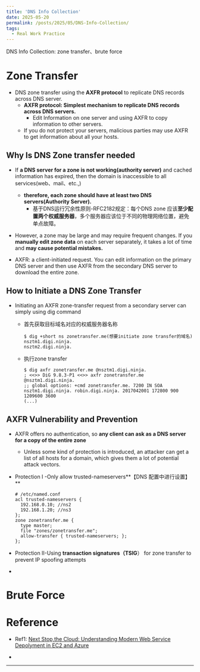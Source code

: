 ```yaml
---
title: 'DNS Info Collection'
date: 2025-05-20
permalink: /posts/2025/05/DNS-Info-Collection/
tags:
  - Real Work Practice
---
```


DNS Info Collection: zone transfer、brute force





# Zone Transfer

* DNS zone transfer using the **AXFR protocol**  to replicate DNS records across DNS server.
  * **AXFR protocol: Simplest mechanism to replicate DNS records across DNS servers.**
    * Edit Information on one server and using AXFR to copy information to other servers. 
  * If you do not protect your servers, malicious parties may use AXFR to get information about all your hosts.

## Why Is DNS Zone transfer needed

* If **a DNS server for a zone is not working(authority server)** and cached information has expired, then the domain is inaccessible to all services(web、mail、etc.,)
  * **therefore, each zone should have at least two DNS servers(Authority Server).**
    * 基于DNS运行冗余性原则-RFC2182规定：每个DNS zone 应该**至少配置两个权威服务器**，多个服务器应该位于不同的物理网络位置，避免单点故障。
* However, a zone may be large and may require frequent changes. If you **manually edit zone data** on each server separately, it takes a lot of time and **may cause potential mistakes.**

* AXFR: a client-initiated request. You can edit information on the primary DNS server and then use AXFR from the secondary DNS server to download the entire zone. 

## How to Initiate a DNS Zone Transfer 

* Initiating an AXFR zone-transfer request from a secondary server can simply using dig command

  * 首先获取目标域名对应的权威服务器名称

    ```
    $ dig +short ns zonetransfer.me(想要initiate zone transfer的域名)
    nsztm1.digi.ninja.
    nsztm2.digi.ninja.
    ```

  * 执行zone transfer

    ```
    $ dig axfr zonetransfer.me @nsztm1.digi.ninja.
    ; <<>> DiG 9.8.3-P1 <<>> axfr zonetransfer.me @nsztm1.digi.ninja. 
    ;; global options: +cmd zonetransfer.me. 7200 IN SOA nsztm1.digi.ninja. robin.digi.ninja. 2017042001 172800 900 1209600 3600 
    (...)
    ```

## AXFR Vulnerability and Prevention

* AXFR offers no authentication, so **any client can ask as a DNS server for a copy of the entire zone**

  * Unless some kind of protection is introduced, an attacker can get a list of all hosts for a domain, which gives them a lot of potential attack vectors.

* Protection I -Only allow trusted-nameservers**【DNS 配置中进行设置】**

  ```
  # /etc/named.conf 
  acl trusted-nameservers {
    192.168.0.10; //ns2 
    192.168.1.20; //ns3 
  }; 
  zone zonetransfer.me { 
    type master; 
    file "zones/zonetransfer.me"; 
    allow-transfer { trusted-nameservers; };
  };
  ```

* Protection II-Using **transaction signatures（TSIG**） for zone transfer to prevent IP spoofing attempts

* 





# Brute Force









# Reference

* Ref1: [Next Stop,the Cloud: Understanding Modern Web Service Depolyment in EC2 and Azure](https://pages.cs.wisc.edu/~rist/papers/nextstopcloud.pdf)

* 








------

